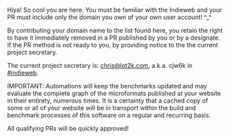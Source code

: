 Hiya! So cool you are here. You must be familiar with the Indieweb and your PR
must include only the domain you own of your own user account! ^_^

By contributing your domain name to the list found here, you retain the right
to have it immediately removed in a PR published by you or by a designate. If
the PR method is not ready to you, by providing notice to the the current 
project secretary.

The current project secretary is: chris@lot2k.com, a.k.a. cjw6k in <a href="https://indieweb.org/discuss">#indieweb</a>.

IMPORTANT: Automations will keep the benchmarks updated and may evaluate the 
           complete graph of the microformats published at your website in
           their entirety, numerous times. It is a certainty that a cached copy
           of some or all of your website will be in transport within the build
           and benchmark processes of this software on a regular and recurring
           basis.

All qualifying PRs will be quickly approved!